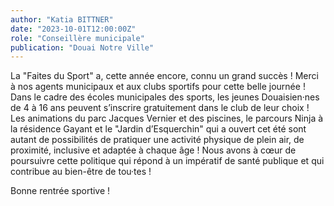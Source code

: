 ```yaml
---
author: "Katia BITTNER"
date: "2023-10-01T12:00:00Z"
role: "Conseillère municipale"
publication: "Douai Notre Ville"
---
```


La "Faites du Sport" a, cette année encore, connu un grand succès ! Merci à nos agents municipaux et aux clubs sportifs pour cette belle journée ! Dans le cadre des écoles municipales des sports, les jeunes Douaisien·nes de 4 à 16 ans peuvent s’inscrire gratuitement dans le club de leur choix ! Les animations du parc Jacques Vernier et des piscines, le parcours Ninja à la résidence Gayant et le "Jardin d’Esquerchin" qui a ouvert cet été sont autant de possibilités de pratiquer une activité physique de plein air, de proximité, inclusive et adaptée à chaque âge ! Nous avons à cœur de poursuivre cette politique qui répond à un impératif de santé publique et qui contribue au bien-être de tou·tes !

Bonne rentrée sportive !
